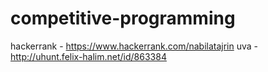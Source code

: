 # competitive-programming


hackerrank - https://www.hackerrank.com/nabilatajrin
uva - http://uhunt.felix-halim.net/id/863384
